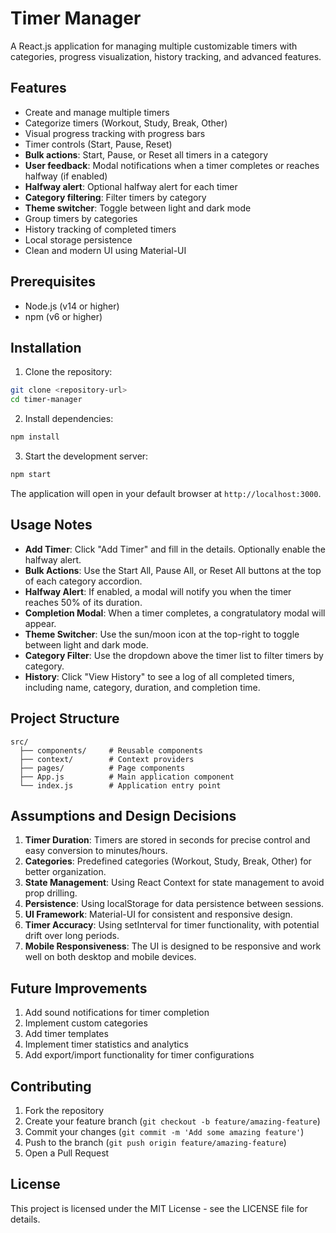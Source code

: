 # Timer Manager

A React.js application for managing multiple customizable timers with categories, progress visualization, history tracking, and advanced features.

## Features

- Create and manage multiple timers
- Categorize timers (Workout, Study, Break, Other)
- Visual progress tracking with progress bars
- Timer controls (Start, Pause, Reset)
- **Bulk actions**: Start, Pause, or Reset all timers in a category
- **User feedback**: Modal notifications when a timer completes or reaches halfway (if enabled)
- **Halfway alert**: Optional halfway alert for each timer
- **Category filtering**: Filter timers by category
- **Theme switcher**: Toggle between light and dark mode
- Group timers by categories
- History tracking of completed timers
- Local storage persistence
- Clean and modern UI using Material-UI

## Prerequisites

- Node.js (v14 or higher)
- npm (v6 or higher)

## Installation

1. Clone the repository:
```bash
git clone <repository-url>
cd timer-manager
```

2. Install dependencies:
```bash
npm install
```

3. Start the development server:
```bash
npm start
```

The application will open in your default browser at `http://localhost:3000`.

## Usage Notes

- **Add Timer**: Click "Add Timer" and fill in the details. Optionally enable the halfway alert.
- **Bulk Actions**: Use the Start All, Pause All, or Reset All buttons at the top of each category accordion.
- **Halfway Alert**: If enabled, a modal will notify you when the timer reaches 50% of its duration.
- **Completion Modal**: When a timer completes, a congratulatory modal will appear.
- **Theme Switcher**: Use the sun/moon icon at the top-right to toggle between light and dark mode.
- **Category Filter**: Use the dropdown above the timer list to filter timers by category.
- **History**: Click "View History" to see a log of all completed timers, including name, category, duration, and completion time.

## Project Structure

```
src/
  ├── components/     # Reusable components
  ├── context/        # Context providers
  ├── pages/          # Page components
  ├── App.js          # Main application component
  └── index.js        # Application entry point
```

## Assumptions and Design Decisions

1. **Timer Duration**: Timers are stored in seconds for precise control and easy conversion to minutes/hours.
2. **Categories**: Predefined categories (Workout, Study, Break, Other) for better organization.
3. **State Management**: Using React Context for state management to avoid prop drilling.
4. **Persistence**: Using localStorage for data persistence between sessions.
5. **UI Framework**: Material-UI for consistent and responsive design.
6. **Timer Accuracy**: Using setInterval for timer functionality, with potential drift over long periods.
7. **Mobile Responsiveness**: The UI is designed to be responsive and work well on both desktop and mobile devices.

## Future Improvements

1. Add sound notifications for timer completion
2. Implement custom categories
3. Add timer templates
4. Implement timer statistics and analytics
5. Add export/import functionality for timer configurations

## Contributing

1. Fork the repository
2. Create your feature branch (`git checkout -b feature/amazing-feature`)
3. Commit your changes (`git commit -m 'Add some amazing feature'`)
4. Push to the branch (`git push origin feature/amazing-feature`)
5. Open a Pull Request

## License

This project is licensed under the MIT License - see the LICENSE file for details.
